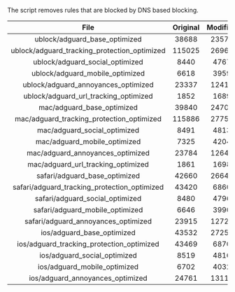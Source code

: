 The script removes rules that are blocked by DNS based blocking.


| File | Original | Modified |
|:----:|:-----:|:-----:|
| ublock/adguard_base_optimized | 38688 | 23575 |
| ublock/adguard_tracking_protection_optimized | 115025 | 26969 |
| ublock/adguard_social_optimized | 8440 | 4767 |
| ublock/adguard_mobile_optimized | 6618 | 3959 |
| ublock/adguard_annoyances_optimized | 23337 | 12416 |
| ublock/adguard_url_tracking_optimized | 1852 | 1689 |
| mac/adguard_base_optimized | 39840 | 24704 |
| mac/adguard_tracking_protection_optimized | 115886 | 27753 |
| mac/adguard_social_optimized | 8491 | 4813 |
| mac/adguard_mobile_optimized | 7325 | 4204 |
| mac/adguard_annoyances_optimized | 23784 | 12643 |
| mac/adguard_url_tracking_optimized | 1861 | 1698 |
| safari/adguard_base_optimized | 42660 | 26645 |
| safari/adguard_tracking_protection_optimized | 43420 | 6860 |
| safari/adguard_social_optimized | 8480 | 4796 |
| safari/adguard_mobile_optimized | 6646 | 3990 |
| safari/adguard_annoyances_optimized | 23915 | 12722 |
| ios/adguard_base_optimized | 43532 | 27255 |
| ios/adguard_tracking_protection_optimized | 43469 | 6870 |
| ios/adguard_social_optimized | 8519 | 4816 |
| ios/adguard_mobile_optimized | 6702 | 4032 |
| ios/adguard_annoyances_optimized | 24761 | 13113 |
